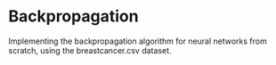 # Backpropagation
Implementing the backpropagation algorithm for neural networks from scratch, using the breastcancer.csv dataset.
